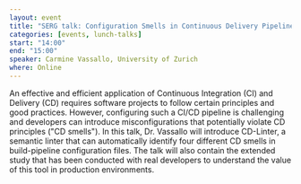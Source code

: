 ```yaml
---
layout: event
title: "SERG talk: Configuration Smells in Continuous Delivery Pipelines"
categories: [events, lunch-talks]
start: "14:00"
end: "15:00"
speaker: Carmine Vassallo, University of Zurich
where: Online
---
```


An effective and efficient application of Continuous Integration (CI) and Delivery (CD) requires software projects to follow certain principles and good practices. However, configuring such a CI/CD pipeline is challenging and developers can introduce misconfigurations that potentially violate CD principles ("CD smells"). In this talk, Dr. Vassallo will introduce CD-Linter, a semantic linter that can automatically identify four different CD smells in build-pipeline configuration files. The talk will also contain the extended study that has been conducted with real developers to understand the value of this tool in production environments.
